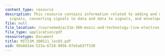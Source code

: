 ```yaml
---
content_type: resource
description: This resource contains information related to adding and multiplying
  signals, converting signals to data and data to signals, and envelopes.
file: null
file_location: /coursemedia/21m-380-music-and-technology-live-electronics-performance-practices-spring-2011/9bb883ab523a6728905667e5a637f330_MIT21M_380S11_lec03.pdf
file_type: application/pdf
resourcetype: Document
title: MIT21M_380S11_lec03.pdf
uid: 9bb883ab-523a-6728-9056-67e5a637f330
---
```

